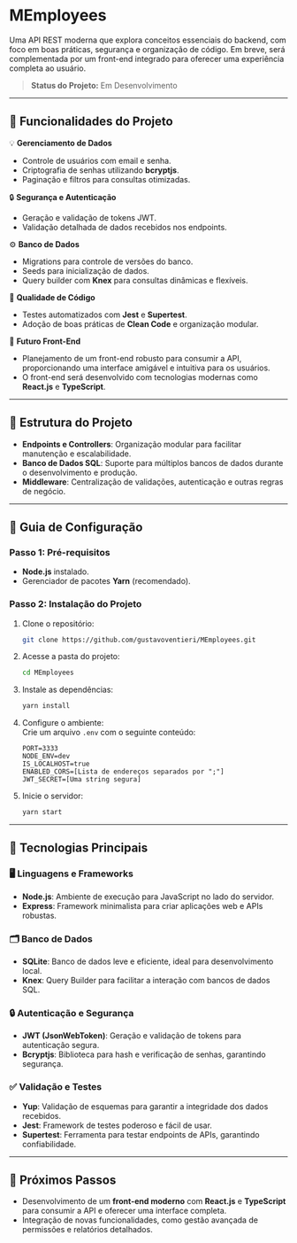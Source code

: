 # **MEmployees**  

Uma API REST moderna que explora conceitos essenciais do backend, com foco em boas práticas, segurança e organização de código. Em breve, será complementada por um front-end integrado para oferecer uma experiência completa ao usuário.  

> **Status do Projeto:** Em Desenvolvimento  

---

## **📌 Funcionalidades do Projeto**  

💡 **Gerenciamento de Dados**  
- Controle de usuários com email e senha.  
- Criptografia de senhas utilizando **bcryptjs**.  
- Paginação e filtros para consultas otimizadas.  

🔒 **Segurança e Autenticação**  
- Geração e validação de tokens JWT.  
- Validação detalhada de dados recebidos nos endpoints.  

⚙️ **Banco de Dados**  
- Migrations para controle de versões do banco.  
- Seeds para inicialização de dados.  
- Query builder com **Knex** para consultas dinâmicas e flexíveis.  

🧪 **Qualidade de Código**  
- Testes automatizados com **Jest** e **Supertest**.  
- Adoção de boas práticas de **Clean Code** e organização modular.  

🎨 **Futuro Front-End**  
- Planejamento de um front-end robusto para consumir a API, proporcionando uma interface amigável e intuitiva para os usuários.  
- O front-end será desenvolvido com tecnologias modernas como **React.js** e **TypeScript**.  

---

## **📂 Estrutura do Projeto**  

- **Endpoints e Controllers**: Organização modular para facilitar manutenção e escalabilidade.  
- **Banco de Dados SQL**: Suporte para múltiplos bancos de dados durante o desenvolvimento e produção.  
- **Middleware**: Centralização de validações, autenticação e outras regras de negócio.  

---

## **🚀 Guia de Configuração**  

### **Passo 1: Pré-requisitos**  
- **Node.js** instalado.  
- Gerenciador de pacotes **Yarn** (recomendado).  

### **Passo 2: Instalação do Projeto**  

1. Clone o repositório:  
   ```bash
   git clone https://github.com/gustavoventieri/MEmployees.git
   ```  

2. Acesse a pasta do projeto:  
   ```bash
   cd MEmployees
   ```  

3. Instale as dependências:  
   ```bash
   yarn install
   ```  

4. Configure o ambiente:  
   Crie um arquivo `.env` com o seguinte conteúdo:  
   ```env
   PORT=3333
   NODE_ENV=dev
   IS_LOCALHOST=true
   ENABLED_CORS=[Lista de endereços separados por ";"]
   JWT_SECRET=[Uma string segura]
   ```  

5. Inicie o servidor:  
   ```bash
   yarn start
   ```  

---

## **🔧 Tecnologias Principais**  

### **🖥️ Linguagens e Frameworks**  
- **Node.js**: Ambiente de execução para JavaScript no lado do servidor.  
- **Express**: Framework minimalista para criar aplicações web e APIs robustas.  

### **🗂️ Banco de Dados**  
- **SQLite**: Banco de dados leve e eficiente, ideal para desenvolvimento local.  
- **Knex**: Query Builder para facilitar a interação com bancos de dados SQL.  

### **🔒 Autenticação e Segurança**  
- **JWT (JsonWebToken)**: Geração e validação de tokens para autenticação segura.  
- **Bcryptjs**: Biblioteca para hash e verificação de senhas, garantindo segurança.  

### **✅ Validação e Testes**  
- **Yup**: Validação de esquemas para garantir a integridade dos dados recebidos.  
- **Jest**: Framework de testes poderoso e fácil de usar.  
- **Supertest**: Ferramenta para testar endpoints de APIs, garantindo confiabilidade.  

---

## **🌟 Próximos Passos**  

- Desenvolvimento de um **front-end moderno** com **React.js** e **TypeScript** para consumir a API e oferecer uma interface completa.  
- Integração de novas funcionalidades, como gestão avançada de permissões e relatórios detalhados.  

